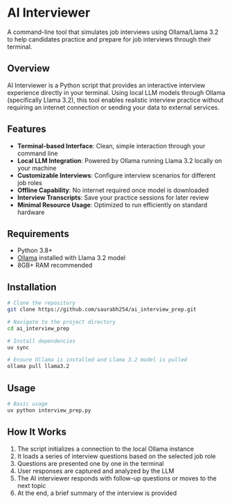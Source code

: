 # AI Interviewer

A command-line tool that simulates job interviews using Ollama/Llama 3.2 to help candidates practice and prepare for job interviews through their terminal.

## Overview

AI Interviewer is a Python script that provides an interactive interview experience directly in your terminal. Using local LLM models through Ollama (specifically Llama 3.2), this tool enables realistic interview practice without requiring an internet connection or sending your data to external services.

## Features

- **Terminal-based Interface**: Clean, simple interaction through your command line
- **Local LLM Integration**: Powered by Ollama running Llama 3.2 locally on your machine
- **Customizable Interviews**: Configure interview scenarios for different job roles
- **Offline Capability**: No internet required once model is downloaded
- **Interview Transcripts**: Save your practice sessions for later review
- **Minimal Resource Usage**: Optimized to run efficiently on standard hardware

## Requirements

- Python 3.8+
- [Ollama](https://ollama.ai/) installed with Llama 3.2 model
- 8GB+ RAM recommended

## Installation

```bash
# Clone the repository
git clone https://github.com/saurabh254/ai_interview_prep.git

# Navigate to the project directory
cd ai_interview_prep

# Install dependencies
uv sync

# Ensure Ollama is installed and Llama 3.2 model is pulled
ollama pull llama3.2
```

## Usage

```bash
# Basic usage
uv python interview_prep.py

```


## How It Works

1. The script initializes a connection to the local Ollama instance
2. It loads a series of interview questions based on the selected job role
3. Questions are presented one by one in the terminal
4. User responses are captured and analyzed by the LLM
5. The AI interviewer responds with follow-up questions or moves to the next topic
6. At the end, a brief summary of the interview is provided
